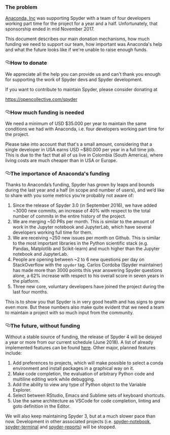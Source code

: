 ### The problem

[Anaconda, Inc](https://www.anaconda.com/) was supporting Spyder with a team of four developers working part time for the project for a year and a half. Unfortunately, that sponsorship ended in mid November 2017.

This document describes our main donation mechanisms, how much funding we need to support our team, how important was Anaconda's help and what the future looks like if we're unable to raise enough funds.

### [<svg class="octicon octicon-link" viewBox="0 0 16 16" version="1.1" width="16" height="16" aria-hidden="true"><path fill-rule="evenodd" d="M4 9h1v1H4c-1.5 0-3-1.69-3-3.5S2.55 3 4 3h4c1.45 0 3 1.69 3 3.5 0 1.41-.91 2.72-2 3.25V8.59c.58-.45 1-1.27 1-2.09C10 5.22 8.98 4 8 4H4c-.98 0-2 1.22-2 2.5S3 9 4 9zm9-3h-1v1h1c1 0 2 1.22 2 2.5S13.98 12 13 12H9c-.98 0-2-1.22-2-2.5 0-.83.42-1.64 1-2.09V6.25c-1.09.53-2 1.84-2 3.25C6 11.31 7.55 13 9 13h4c1.45 0 3-1.69 3-3.5S14.5 6 13 6z"></path></svg>](https://github.com/spyder-ide/spyder/wiki/Anaconda-stopped-funding-Spyder#how-to-donate)How to donate

We appreciate all the help you can provide us and can't thank you enough for supporting the work of Spyder devs and Spyder development.

If you want to contribute to maintain Spyder, please consider donating at

https://opencollective.com/spyder

### [<svg class="octicon octicon-link" viewBox="0 0 16 16" version="1.1" width="16" height="16" aria-hidden="true"><path fill-rule="evenodd" d="M4 9h1v1H4c-1.5 0-3-1.69-3-3.5S2.55 3 4 3h4c1.45 0 3 1.69 3 3.5 0 1.41-.91 2.72-2 3.25V8.59c.58-.45 1-1.27 1-2.09C10 5.22 8.98 4 8 4H4c-.98 0-2 1.22-2 2.5S3 9 4 9zm9-3h-1v1h1c1 0 2 1.22 2 2.5S13.98 12 13 12H9c-.98 0-2-1.22-2-2.5 0-.83.42-1.64 1-2.09V6.25c-1.09.53-2 1.84-2 3.25C6 11.31 7.55 13 9 13h4c1.45 0 3-1.69 3-3.5S14.5 6 13 6z"></path></svg>](https://github.com/spyder-ide/spyder/wiki/Anaconda-stopped-funding-Spyder#how-much-funding-is-needed)How much funding is needed

We need a minimum of USD $35.000 per year to maintain the same conditions we had with Anaconda, i.e. four developers working part time for the project.

Please take into account that that's a small amount, considering that a single developer in USA earns USD ~$80.000 per year in a full time job. This is due to the fact that all of us live in Colombia (South America), where living costs are much cheaper than in USA or Europe.

### [<svg class="octicon octicon-link" viewBox="0 0 16 16" version="1.1" width="16" height="16" aria-hidden="true"><path fill-rule="evenodd" d="M4 9h1v1H4c-1.5 0-3-1.69-3-3.5S2.55 3 4 3h4c1.45 0 3 1.69 3 3.5 0 1.41-.91 2.72-2 3.25V8.59c.58-.45 1-1.27 1-2.09C10 5.22 8.98 4 8 4H4c-.98 0-2 1.22-2 2.5S3 9 4 9zm9-3h-1v1h1c1 0 2 1.22 2 2.5S13.98 12 13 12H9c-.98 0-2-1.22-2-2.5 0-.83.42-1.64 1-2.09V6.25c-1.09.53-2 1.84-2 3.25C6 11.31 7.55 13 9 13h4c1.45 0 3-1.69 3-3.5S14.5 6 13 6z"></path></svg>](https://github.com/spyder-ide/spyder/wiki/Anaconda-stopped-funding-Spyder#the-importance-of-anacondas-funding)The importance of Anaconda's funding

Thanks to Anaconda’s funding, Spyder has grown by leaps and bounds during the last year and a half (in scope and number of users), and we’d like to share with you some metrics you’re probably not aware of:

1.  Since the release of Spyder 3.0 (in September 2016), we have added ~3000 new commits, an increase of 40% with respect to the total number of commits in the entire history of the project.
2.  We are merging ~50 PRs per month. This is similar to the amount of work in the Jupyter notebook and JupyterLab, which have several developers working full time for them.
3.  We are receiving ~250 new issues per month on Github. This is similar to the most important libraries in the Python scientific stack (e.g. Pandas, Matplotlib and Scikit-learn) and much higher than the Jupyter notebook and JupyterLab.
4.  People are opening between ~2 to 6 new questions per day on StackOverflow with the `spyder` tag. Carlos Cordoba (Spyder maintainer) has made more than 3000 points this year answering Spyder questions alone, a 62% increase with respect to his overall score in seven years in the platform.
5.  Three new core, voluntary developers have joined the project during the last four months.

This is to show you that Spyder is in very good health and has signs to grow even more. But these numbers also make quite evident that we need a team to maintain a project with so much input from the community.

### [<svg class="octicon octicon-link" viewBox="0 0 16 16" version="1.1" width="16" height="16" aria-hidden="true"><path fill-rule="evenodd" d="M4 9h1v1H4c-1.5 0-3-1.69-3-3.5S2.55 3 4 3h4c1.45 0 3 1.69 3 3.5 0 1.41-.91 2.72-2 3.25V8.59c.58-.45 1-1.27 1-2.09C10 5.22 8.98 4 8 4H4c-.98 0-2 1.22-2 2.5S3 9 4 9zm9-3h-1v1h1c1 0 2 1.22 2 2.5S13.98 12 13 12H9c-.98 0-2-1.22-2-2.5 0-.83.42-1.64 1-2.09V6.25c-1.09.53-2 1.84-2 3.25C6 11.31 7.55 13 9 13h4c1.45 0 3-1.69 3-3.5S14.5 6 13 6z"></path></svg>](https://github.com/spyder-ide/spyder/wiki/Anaconda-stopped-funding-Spyder#the-future-without-funding)The future, without funding

Without a stable source of funding, the release of Spyder 4 will be delayed a year or more from our current schedule (June 2018). A list of already implemented features can be found [here](https://github.com/spyder-ide/spyder/wiki/Beta-version-changelog). Other major, planned features include:

1.  Add preferences to projects, which will make possible to select a conda environment and install packages in a graphical way on it.
2.  Make code completion, the evaluation of arbitrary Python code and multiline editing work while debugging.
3.  Add the ability to view any type of Python object to the Variable Explorer.
4.  Select between RStudio, Emacs and Sublime sets of keyboard shortcuts.
5.  Use the same architecture as VSCode for code completion, linting and goto definition in the Editor.

We will also keep maintaining Spyder 3, but at a much slower pace than now. Development in other associated projects (i.e. [spyder-notebook](https://github.com/spyder-ide/spyder-notebook), [spyder-terminal](https://github.com/spyder-ide/spyder-terminal) and [spyder-reports](https://github.com/spyder-ide/spyder-reports)) will be stopped.
